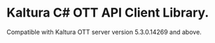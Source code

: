 # Kaltura C# OTT API Client Library.
Compatible with Kaltura OTT server version 5.3.0.14269 and above.
